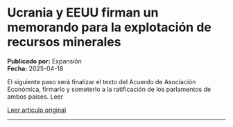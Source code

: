# Ucrania y EEUU firman un memorando para la explotación de recursos minerales

**Publicado por:** Expansión  
**Fecha:** 2025-04-18

El siguiente paso será finalizar el texto del Acuerdo de Asociación Económica, firmarlo y someterlo a la ratificación de los parlamentos de ambos países. Leer

[Leer artículo original](https://www.expansion.com/economia/politica/2025/04/18/68020901e5fdeac4318b459a.html)

---
